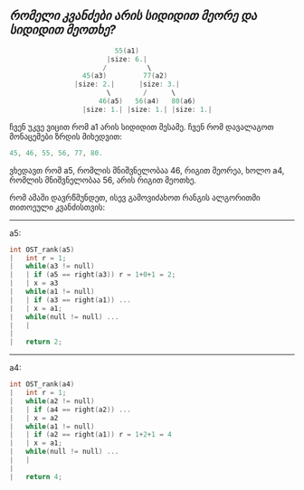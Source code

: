 _**რომელი კვანძები არის სიდიდით მეორე და სიდიდით მეოთხე?**_
---
```cpp
                          55(a1)
                        |size: 6.|
                       /          \
                  45(a3)         77(a2)
                |size: 2.|      |size: 3.|
                        \        /      \
                      46(a5)   56(a4)   80(a6)
                  |size: 1.| |size: 1.| |size: 1.|
```

ჩვენ უკვე ვიცით რომ a1 არის სიდიდით მესამე. ჩვენ რომ დავალაგოთ მონაცემები ზრდის მიხედვით:

```cpp
45, 46, 55, 56, 77, 80.
```

ვხედავთ რომ a5, რომლის მნიშვნელობაა 46, რიგით მეორეა, ხოლო a4, რომლის მნიშვნელობაა 56, არის რიგით მეოთხე.

რომ ამაში დავრწმუნდეთ, ისევ გამოვიძახოთ რანგის ალგორითმი თითოეული კვანძისთვის:
___
a5:
```cpp
int OST_rank(a5)
|   int r = 1;
|   while(a3 != null)
|   | if (a5 == right(a3)) r = 1+0+1 = 2;
|   | x = a3
|   while(a1 != null)
|   | if (a3 == right(a1)) ...
|   | x = a1;
|   while(null != null) ...
|   |
|
|   return 2;
```
___
a4:
```cpp
int OST_rank(a4)
|   int r = 1;
|   while(a2 != null)
|   | if (a4 == right(a2)) ...
|   | x = a2
|   while(a1 != null)
|   | if (a2 == right(a1)) r = 1+2+1 = 4
|   | x = a1;
|   while(null != null) ...
|   |
|
|   return 4;
```

